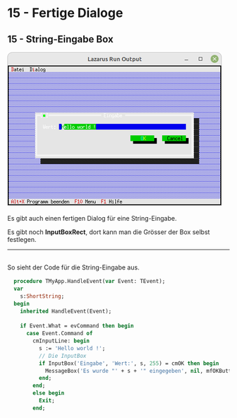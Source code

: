 # 15 - Fertige Dialoge
## 15 - String-Eingabe Box

<img src="image.png" alt="Selfhtml"><br><br>
Es gibt auch einen fertigen Dialog für eine String-Eingabe.

Es gibt noch <b>InputBoxRect</b>, dort kann man die Grösser der Box selbst festlegen.

<hr><br>
So sieht der Code für die String-Eingabe aus.


```pascal
  procedure TMyApp.HandleEvent(var Event: TEvent);
  var
    s:ShortString;
  begin
    inherited HandleEvent(Event);

    if Event.What = evCommand then begin
      case Event.Command of
        cmInputLine: begin
          s := 'Hello world !';
          // Die InputBox
          if InputBox('Eingabe', 'Wert:', s, 255) = cmOK then begin
            MessageBox('Es wurde "' + s + '" eingegeben', nil, mfOKButton);
          end;
        end;
        else begin
          Exit;
        end;
```


